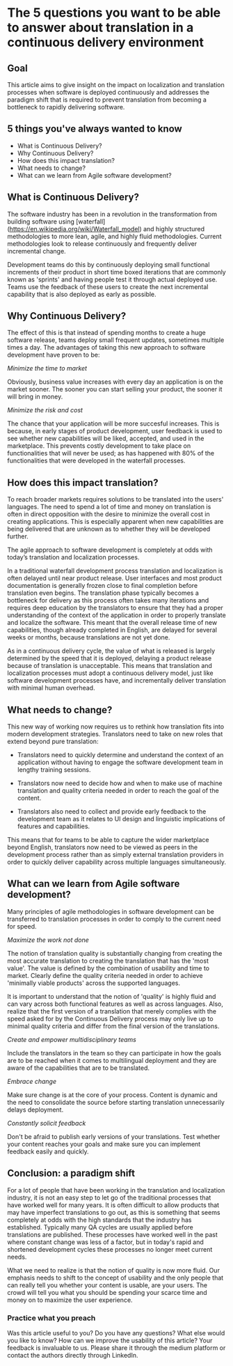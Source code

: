 # The 5 questions you want to be able to answer about translation in a continuous delivery environment

## Goal
This article aims to give insight on the impact on localization and translation processes when software is deployed continuously and addresses the paradigm shift that is required to prevent translation from becoming a bottleneck to rapidly delivering software.

## 5 things you've always wanted to know
* What is Continuous Delivery?
* Why Continuous Delivery? 
* How does this impact translation? 
* What needs to change?
* What can we learn from Agile software development?

## What is Continuous Delivery?

The software industry has been in a revolution in the transformation from building software using [waterfall] (https://en.wikipedia.org/wiki/Waterfall_model) and highly structured methodologies to more lean, agile, and highly fluid methodologies. Current methodologies look to release continuously and frequently deliver incremental change.   

Development teams do this by continuously deploying small functional increments of their product in short time boxed iterations that are commonly known as 'sprints' and having people test it through actual deployed use. Teams use the feedback of these users to create the next incremental capability that is also deployed as early as possible. 

## Why Continuous Delivery? 

The effect of this is that instead of spending months to create a huge software release, teams deploy small frequent updates, sometimes multiple times a day. The advantages of taking this new approach to software development have proven to be:

_Minimize the time to market_ 

Obviously, business value increases with every day an application is on the market sooner. The sooner you can start selling your product, the sooner it will bring in money.  

_Minimize the risk and cost_

The chance that your application will be more succesful increases. This is because, in early stages of product development, user feedback is used to see whether new capabilities will be liked, accepted, and used in the marketplace. This prevents costly development to take place on functionalities that will never be used; as has happened with 80% of the functionalities that were developed in the waterfall processes.

## How does this impact translation?

To reach broader markets requires solutions to be translated into the users' languages. The need to spend a lot of time and money on translation is often in direct opposition with the desire to minimize the overall cost in creating applications. This is especially apparent when new capabilities are being delivered that are unknown as to whether they will be developed further.

The agile approach to software development is completely at odds with today’s translation and localization processes.

In a traditional waterfall development process translation and localization is often delayed until near product release. User interfaces and most product documentation is generally frozen close to final completion before translation even begins. The translation phase typically becomes a bottleneck for delivery as this process often takes many iterations and requires deep education by the translators to ensure that they had a proper understanding of the context of the application in order to properly translate and localize the software. This meant that the overall release time of new capabilities, though already completed in English, are delayed for several weeks or months, because translations are not yet done.
 
As in a continuous delivery cycle, the value of what is released is largely determined by the speed that it is deployed, delaying a product release because of translation is unacceptable. This means that translation and localization processes must adopt a continuous delivery model, just like software development processes have, and incrementally deliver translation with minimal human overhead. 

## What needs to change?

This new way of working now requires us to rethink how translation fits into modern development strategies. Translators need to take on new roles that extend beyond pure translation:

* Translators need to quickly determine and understand the context of an application without having to engage the software development team in lengthy training sessions. 

* Translators now need to decide how and when to make use of machine translation and quality criteria needed in order to reach the goal of the content. 

* Translators also need to collect and provide early feedback to the development team as it relates to UI design and linguistic implications of features and capabilities.

This means that for teams to be able to capture the wider marketplace beyond English, translators now need to be viewed as peers in the development process rather than as simply external translation providers in order to quickly deliver capability across multiple languages simultaneously.  

## What can we learn from Agile software development?

Many principles of agile methodologies in software development can be transferred to translation processes in order to comply to the current need for speed. 

_Maximize the work not done_ 

The notion of translation quality is substantially changing from creating the most accurate translation to creating the translation that has the 'most value'. The value is defined by the combination of usability and time to market. Clearly define the quality criteria needed in order to achieve 'minimally viable products' across the supported languages. 

It is important to understand that the notion of 'quality' is highly fluid and can vary across both functional features as well as across languages. Also, realize that the first version of a translation that merely complies with the speed asked for by the Continuous Delivery process may only live up to minimal quality criteria and differ from the final version of the translations. 

_Create and empower multidisciplinary teams_

Include the translators in the team so they can participate in how the goals are to be reached when it comes to multilingual deployment and they are aware of the capabilities that are to be translated.

_Embrace change_

Make sure change is at the core of your process. Content is dynamic and the need to consolidate the source before starting translation unnecessarily delays deployment.

_Constantly solicit feedback_

Don't be afraid to publish early versions of your translations. Test whether your content reaches your goals and make sure you can implement feedback easily and quickly.


## Conclusion: a paradigm shift
For a lot of people that have been working in the translation and localization industry, it is not an easy step to let go of the traditional processes that have worked well for many years. It is often difficult to allow products that may have imperfect translations to go out, as this is something that seems completely at odds with the high standards that the industry has established. Typically many QA cycles are usually applied before translations are published. These processes have worked well in the past where constant change was less of a factor, but in today's rapid and shortened development cycles these processes no longer meet current needs. 

What we need to realize is that the notion of quality is now more fluid. Our emphasis needs to shift to the concept of usability and the only people that can really tell you whether your content is usable, are your users. The crowd will tell you what you should be spending your scarce time and money on to maximize the user experience. 

### Practice what you preach
Was this article useful to you? Do you have any questions? What else would you like to know? How can we improve the usability of this article? Your feedback is invaluable to us. Please share it through the medium platform or contact the authors directly through LinkedIn. 

